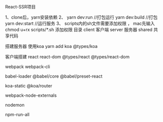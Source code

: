 React-SSR项目

1、clone后，yarn安装依赖
2、 yarn dev:run //打包运行
    yarn dev:build //打包
    yarn dev:start //运行服务
3、 scripts内的sh文件需要添加权限 ， mac先输入chmod u+rx scripts/*.sh 添加权限
目录
    client 客户端
    server 服务器
    shared 共享代码

搭建服务器 使用koa yarn add koa @types/koa

客户端搭建 react react-dom @types/react @types/react-dom

webpack webpack-cli

babel-loader @babel/core @babel/preset-react

koa-static @koa/router

webpack-node-externals

nodemon

npm-run-all